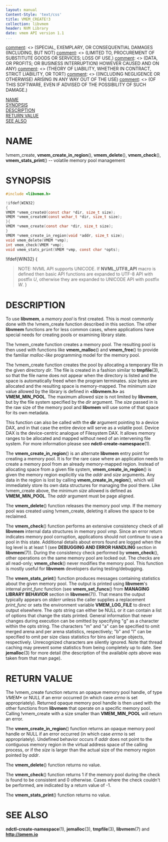 ```yaml
---
layout: manual
Content-Style: 'text/css'
title: VMEM_CREATE!3
collection: libvmem
header: NVM Library
date: vmem API version 1.1
...
```


[comment]: <> (Copyright 2017, Intel Corporation)

[comment]: <> (Redistribution and use in source and binary forms, with or without)
[comment]: <> (modification, are permitted provided that the following conditions)
[comment]: <> (are met:)
[comment]: <> (    * Redistributions of source code must retain the above copyright)
[comment]: <> (      notice, this list of conditions and the following disclaimer.)
[comment]: <> (    * Redistributions in binary form must reproduce the above copyright)
[comment]: <> (      notice, this list of conditions and the following disclaimer in)
[comment]: <> (      the documentation and/or other materials provided with the)
[comment]: <> (      distribution.)
[comment]: <> (    * Neither the name of the copyright holder nor the names of its)
[comment]: <> (      contributors may be used to endorse or promote products derived)
[comment]: <> (      from this software without specific prior written permission.)

[comment]: <> (THIS SOFTWARE IS PROVIDED BY THE COPYRIGHT HOLDERS AND CONTRIBUTORS)
[comment]: <> ("AS IS" AND ANY EXPRESS OR IMPLIED WARRANTIES, INCLUDING, BUT NOT)
[comment]: <> (LIMITED TO, THE IMPLIED WARRANTIES OF MERCHANTABILITY AND FITNESS FOR)
[comment]: <> (A PARTICULAR PURPOSE ARE DISCLAIMED. IN NO EVENT SHALL THE COPYRIGHT)
[comment]: <> (OWNER OR CONTRIBUTORS BE LIABLE FOR ANY DIRECT, INDIRECT, INCIDENTAL,)
[comment]: <> (SPECIAL, EXEMPLARY, OR CONSEQUENTIAL DAMAGES (INCLUDING, BUT NOT)
[comment]: <> (LIMITED TO, PROCUREMENT OF SUBSTITUTE GOODS OR SERVICES; LOSS OF USE,)
[comment]: <> (DATA, OR PROFITS; OR BUSINESS INTERRUPTION) HOWEVER CAUSED AND ON ANY)
[comment]: <> (THEORY OF LIABILITY, WHETHER IN CONTRACT, STRICT LIABILITY, OR TORT)
[comment]: <> ((INCLUDING NEGLIGENCE OR OTHERWISE) ARISING IN ANY WAY OUT OF THE USE)
[comment]: <> (OF THIS SOFTWARE, EVEN IF ADVISED OF THE POSSIBILITY OF SUCH DAMAGE.)

[comment]: <> (vmem_create.3 -- man page for volatile memory pool management functions)

[NAME](#name)<br />
[SYNOPSIS](#synopsis)<br />
[DESCRIPTION](#description)<br />
[RETURN VALUE](#return-value)<br />
[SEE ALSO](#see-also)<br />


# NAME #

!vmem_create, **vmem_create_in_region**(), **vmem_delete**(),
**vmem_check**(), **vmem_stats_print**() -- volatile memory pool management


# SYNOPSIS #

```c
#include <libvmem.h>

!ifdef{WIN32}
{
VMEM *vmem_createU(const char *dir, size_t size);
VMEM *vmem_createW(const wchar_t *dir, size_t size);
}{
VMEM *vmem_create(const char *dir, size_t size);
}
VMEM *vmem_create_in_region(void *addr, size_t size);
void vmem_delete(VMEM *vmp);
int vmem_check(VMEM *vmp);
void vmem_stats_print(VMEM *vmp, const char *opts);
```

!ifdef{WIN32}
{
>NOTE: NVML API supports UNICODE. If **NVML_UTF8_API** macro is defined then
basic API functions are expanded to UTF-8 API with postfix *U*,
otherwise they are expanded to UNICODE API with postfix *W*.
}


# DESCRIPTION #

To use **libvmem**, a *memory pool* is first created. This is most commonly
done with the !vmem_create function described in this section. The other
**libvmem** functions are for less common cases, where applications have
special needs for creating pools or examining library state.

The !vmem_create function creates a memory pool. The resulting pool is then
used with functions like **vmem_malloc**() and **vmem_free**() to provide the
familiar *malloc-like* programming model for the memory pool.

The !vmem_create function creates the pool by allocating a temporary file in the
given directory *dir*. The file is created in a fashion similar to
**tmpfile**(3), so that the file name does not appear when
the directory is listed and the space is automatically freed when the program
terminates. *size* bytes are allocated and the resulting space is memory-mapped.
The minimum *size* value allowed by the library is
defined in **\<libvmem.h\>** as **VMEM_MIN_POOL**. The maximum allowed size is not
limited by **libvmem**, but by the file system specified by the *dir* argument.
The *size* passed in is the raw size of the memory pool and **libvmem** will
use some of that space for its own metadata.

This function can also be called with the **dir** argument pointing to a device
DAX, and in that case the entire device will serve as a volatile pool.
Device DAX is the device-centric analogue of Filesystem DAX. It allows memory
ranges to be allocated and mapped without need of an intervening file system.
For more information please see **ndctl-create-namespace**(1).

The **vmem_create_in_region**() is an alternate **libvmem** entry point
for creating a memory pool. It is for the rare case where an application
needs to create a memory pool from an already memory-mapped region.
Instead of allocating space from a given file system, **vmem_create_in_region**()
is given the memory region explicitly via the *addr* and *size* arguments.
Any data in the region is lost by calling **vmem_create_in_region**(),
which will immediately store its own data structures for managing the pool there.
Like !vmem_create above, the minimum *size* allowed is defined as **VMEM_MIN_POOL**.
The *addr* argument must be page aligned.

The **vmem_delete**() function releases the memory pool *vmp*.
If the memory pool was created using !vmem_create, deleting it
allows the space to be reclaimed.

The **vmem_check**() function performs an extensive consistency
check of all **libvmem** internal data structures in memory pool *vmp*.
Since an error return indicates memory pool corruption, applications
should not continue to use a pool in this state. Additional details about
errors found are logged when the log level is at least 1 (see **DEBUGGING AND
ERROR HANDLING** section in **libvmem**(7)). During the consistency check
performed by **vmem_check**(), other operations on the same memory pool are
locked out. The checks are all read-only; **vmem_check**() never modifies the
memory pool. This function is mostly useful for **libvmem** developers during
testing/debugging.

The **vmem_stats_print**() function produces messages containing statistics
about the given memory pool. The output is printed using **libvmem**'s internal
*print_func* function (see **vmem_set_funcs**() from **MANAGING LIBRARY
BEHAVIOR** section in **libvmem**(7)). That means the output typically
appears on *stderr* unless the caller supplies a replacement *print_func* or
sets the environment variable **VMEM_LOG_FILE** to direct output elsewhere.
The *opts* string can either be NULL or it can contain a list of
options that change the stats printed. General information that never changes
during execution can be omitted by specifying "g" as a character within the
opts string. The characters "m" and "a" can be specified to omit merged arena
and per arena statistics, respectively; "b" and "l" can be specified to omit
per size class statistics for bins and large objects, respectively. Unrecognized
characters are silently ignored. Note that thread caching may prevent some statistics
from being completely up to date. See **jemalloc**(3) for more detail
(the description of the available *opts* above was taken from that man page).


# RETURN VALUE #

The !vmem_create function returns an opaque memory pool handle, of type *VMEM\**
or NULL if an error occurred (in which case *errno* is set appropriately).
Returned opaque memory pool handle is then used with the other functions
from **libvmem** that operate on a specific memory pool.
Calling !vmem_create with a size smaller than **VMEM_MIN_POOL**  will return an error.

The **vmem_create_in_region**() function returns an opaque
memory pool handle or NULL if an error occurred (in which case *errno* is set
appropriately). Undefined behavior occurs if *addr* does not point to the contiguous
memory region in the virtual address space of the calling process, or if the *size*
is larger than the actual size of the memory region pointed by *addr*.

The **vmem_delete**() function returns no value.

The **vmem_check**() function returns 1 if the memory pool during the
check is found to be consistent and 0 otherwise. Cases where the check
couldn't be performed, are indicated by a return value of -1.

The **vmem_stats_print**() function returns no value.


# SEE ALSO #

**ndctl-create-namespace**(1), **jemalloc**(3), **tmpfile**(3),
**libvmem**(7) and **<http://pmem.io>**
